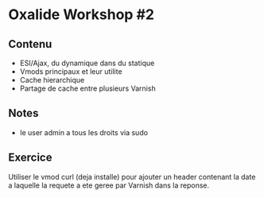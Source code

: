 # Oxalide Workshop #2

## Contenu

 * ESI/Ajax, du dynamique dans du statique
 * Vmods principaux et leur utilite
 * Cache hierarchique
 * Partage de cache entre plusieurs Varnish

## Notes

 * le user admin a tous les droits via sudo

## Exercice
Utiliser le vmod curl (deja installe) pour ajouter un header contenant la date a laquelle la requete a ete geree par Varnish dans la reponse.
